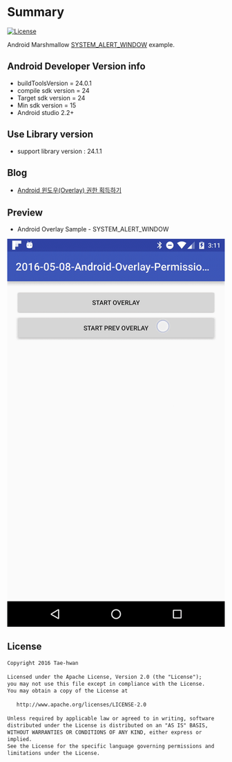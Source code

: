 # Summary

[![License](https://img.shields.io/hexpm/l/plug.svg)]()

Android Marshmallow [SYSTEM_ALERT_WINDOW](https://developer.android.com/reference/android/Manifest.permission.html?hl=ko#SYSTEM_ALERT_WINDOW) example.


## Android Developer Version info

- buildToolsVersion = 24.0.1
- compile sdk version = 24
- Target sdk version = 24
- Min sdk version = 15
- Android studio 2.2+


## Use Library version

- support library version : 24.1.1


## Blog

- [Android 윈도우(Overlay) 권한 획득하기](http://thdev.tech/androiddev/2016/05/08/Android-Overlay-Permission.html)


## Preview

- Android Overlay Sample - SYSTEM_ALERT_WINDOW

![android-overlay-permission.gif](images/android-overlay-permission.gif)


## License

```
Copyright 2016 Tae-hwan

Licensed under the Apache License, Version 2.0 (the "License");
you may not use this file except in compliance with the License.
You may obtain a copy of the License at

   http://www.apache.org/licenses/LICENSE-2.0

Unless required by applicable law or agreed to in writing, software
distributed under the License is distributed on an "AS IS" BASIS,
WITHOUT WARRANTIES OR CONDITIONS OF ANY KIND, either express or implied.
See the License for the specific language governing permissions and
limitations under the License.
```
